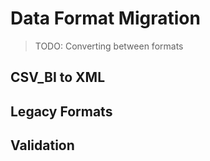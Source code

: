 # Data Format Migration

> TODO: Converting between formats

## CSV_BI to XML
<!-- TODO: Conversion process -->

## Legacy Formats
<!-- TODO: Handling old formats -->

## Validation
<!-- TODO: Validating conversions -->
